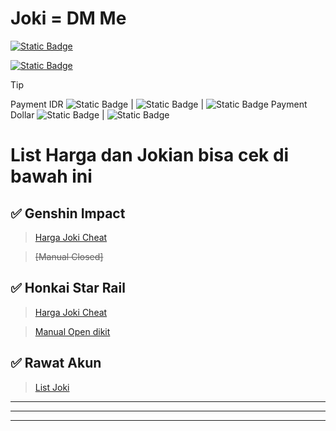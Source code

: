 # Joki = DM Me


[![Static Badge](https://img.shields.io/badge/Discord-blue)](https://discord.com/users/1186782391235260517)

[![Static Badge](https://img.shields.io/badge/Telegram-blue)](https://t.me/LIycoris)

> [!TIP]
> Payment IDR ![Static Badge](https://img.shields.io/badge/DANA-blue) | ![Static Badge](https://img.shields.io/badge/GOPAY-green) | ![Static Badge](https://img.shields.io/badge/QRIS-red)
> Payment Dollar ![Static Badge](https://img.shields.io/badge/KOFi-pink) | ![Static Badge](https://img.shields.io/badge/PAYPAL-blue)
 
# List Harga dan Jokian bisa cek di bawah ini

## ✅ Genshin Impact
> [Harga Joki Cheat](<https://github.com/Alisa-Mikhailovna/Alisa-Pilot-Joki-Game/blob/main/GiCheat.md>)


> ~~[Manual Closed]~~
## ✅ Honkai Star Rail
> [Harga Joki Cheat](<https://github.com/Alisa-Mikhailovna/Alisa-Pilot-Joki-Game/blob/main/HsrCheat.md>)


> [Manual Open dikit](<https://github.com/Alisa-Mikhailovna/Pilot-Joki-Game/blob/main/HsrManual.md>)
## ✅ Rawat Akun
> [List Joki](<https://github.com/Alisa-Mikhailovna/Alisa-Pilot-Joki-Game/blob/main/RawatAkun.md>)

---------
--------
-------
